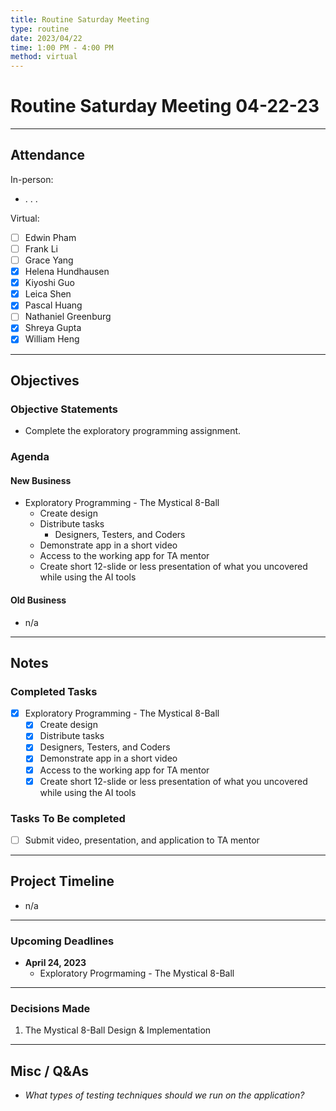 ```yaml
---
title: Routine Saturday Meeting 
type: routine
date: 2023/04/22
time: 1:00 PM - 4:00 PM 
method: virtual
---
```


# Routine Saturday Meeting 04-22-23 

---

## Attendance

In-person:

- . . . 


Virtual:

- [ ] Edwin Pham 
- [ ] Frank Li 
- [ ] Grace Yang 
- [x] Helena Hundhausen 
- [x] Kiyoshi Guo 
- [x] Leica Shen
- [x] Pascal Huang 
- [ ] Nathaniel Greenburg 
- [x] Shreya Gupta 
- [x] William Heng 

--- 

## Objectives

### Objective Statements

- Complete the exploratory programming assignment. 
  
### Agenda
#### New Business
- Exploratory Programming - The Mystical 8-Ball
  - Create design
  - Distribute tasks 
    - Designers, Testers, and Coders 
  - Demonstrate app in a short video 
  - Access to the working app for TA mentor
  - Create short 12-slide or less presentation of what you uncovered while using the AI tools

#### Old Business
- n/a 

--- 

## Notes

### Completed Tasks
- [x] Exploratory Programming - The Mystical 8-Ball
  - [x] Create design
  - [x] Distribute tasks 
  - [x] Designers, Testers, and Coders 
  - [x] Demonstrate app in a short video 
  - [x] Access to the working app for TA mentor
  - [x] Create short 12-slide or less presentation of what you uncovered while using the AI tools 

### Tasks To Be completed 
- [ ] Submit video, presentation, and application to TA mentor 

---

## Project Timeline
- n/a 
---

### Upcoming Deadlines
- **April 24, 2023**
  - Exploratory Progrmaming - The Mystical 8-Ball


---

### Decisions Made
1. The Mystical 8-Ball Design & Implementation 

---

## Misc / Q&As
- *What types of testing techniques should we run on the application?*